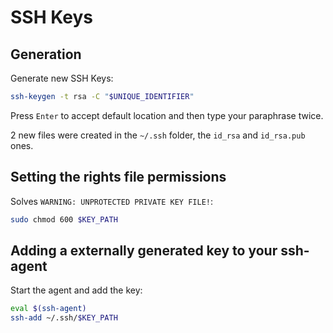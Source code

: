 # SSH Keys

## Generation

Generate new SSH Keys:

```bash
ssh-keygen -t rsa -C "$UNIQUE_IDENTIFIER"
```

Press `Enter` to accept default location and then type your paraphrase twice.

2 new files were created in the `~/.ssh` folder, the `id_rsa` and `id_rsa.pub` ones.

## Setting the rights file permissions

Solves `WARNING: UNPROTECTED PRIVATE KEY FILE!`:

```bash
sudo chmod 600 $KEY_PATH
```

## Adding a externally generated key to your ssh-agent

Start the agent and add the key:

```bash
eval $(ssh-agent)
ssh-add ~/.ssh/$KEY_PATH
```
